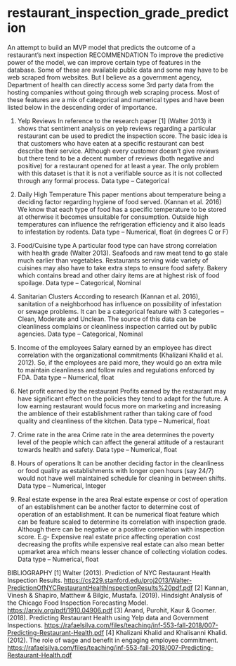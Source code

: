 # restaurant_inspection_grade_prediction
An attempt to build an MVP model that predicts the outcome of a restaurant’s next inspection
RECOMMENDATION
To improve the predictive power of the model, we can improve certain type of features in the database. Some of these are available public data and some may have to be web scraped from websites. But I believe as a government agency, Department of health can directly access some 3rd party data from the hosting companies without going through web scraping process. Most of these features are a mix of categorical and numerical types and have been listed below in the descending order of importance.
1.	Yelp Reviews
In reference to the research paper [1] (Walter 2013) it shows that sentiment analysis on yelp reviews regarding a particular restaurant can be used to predict the inspection score. The basic idea is that customers who have eaten at a specific restaurant can best describe their service. Although every customer doesn’t give reviews but there tend to be a decent number of reviews (both negative and positive) for a restaurant opened for at least a year. The only problem with this dataset is that it is not a verifiable source as it is not collected through any formal process. Data type – Categorical

2.	Daily High Temperature
This paper mentions about temperature being a deciding factor regarding hygiene of food served. (Kannan et al. 2016) We know that each type of food has a specific temperature to be stored at otherwise it becomes unsuitable for consumption. Outside high temperatures can influence the refrigeration efficiency and it also leads to infestation by rodents. Data type – Numerical, float (in degrees C or F)

3.	Food/Cuisine type
A particular food type can have strong correlation with health grade (Walter 2013). Seafoods and raw meat tend to go stale much earlier than vegetables. Restaurants serving wide variety of cuisines may also have to take extra steps to ensure food safety. Bakery which contains bread and other dairy items are at highest risk of food spoilage. Data type – Categorical, Nominal

4.	Sanitarian Clusters
According to research (Kannan et al. 2016), sanitation of a neighborhood has influence on possibility of infestation or sewage problems. It can be a categorical feature with 3 categories – Clean, Moderate and Unclean. The source of this data can be cleanliness complains or cleanliness inspection carried out by public agencies. Data type – Categorical, Nominal

5.	Income of the employees
Salary earned by an employee has direct correlation with the organizational commitments (Khalizani Khalid et al. 2012). So, if the employees are paid more, they would go an extra mile to maintain cleanliness and follow rules and regulations enforced by FDA. Data type – Numerical, float

6.	Net profit earned by the restaurant
Profits earned by the restaurant may have significant effect on the policies they tend to adapt for the future. A low earning restaurant would focus more on marketing and increasing the ambience of their establishment rather than taking care of food quality and cleanliness of the kitchen. Data type – Numerical, float

7.	Crime rate in the area
Crime rate in the area determines the poverty level of the people which can affect the general attitude of a restaurant towards health and safety. Data type – Numerical, float

8.	Hours of operations
It can be another deciding factor in the cleanliness or food quality as establishments with longer open hours (say 24/7) would not have well maintained schedule for cleaning in between shifts. Data type – Numerical, Integer

9.	Real estate expense in the area
Real estate expense or cost of operation of an establishment can be another factor to determine cost of operation of an establishment. It can be numerical float feature which can be feature scaled to determine its correlation with inspection grade. Although there can be negative or a positive correlation with inspection score. E.g- Expensive real estate price affecting operation cost decreasing the profits while expensive real estate can also mean better upmarket area which means lesser chance of collecting violation codes. Data type – Numerical, float


BIBLIOGRAPHY
[1] Walter (2013). Prediction of NYC Restaurant Health Inspection Results. https://cs229.stanford.edu/proj2013/Walter-PredictionOfNYCRestaurantHealthInspectionResults%20pdf.pdf 
[2] Kannan, Vinesh & Shapiro, Matthew & Bilgic, Mustafa. (2019). Hindsight Analysis of the Chicago Food Inspection Forecasting Model. https://arxiv.org/pdf/1910.04906.pdf
[3] Anand, Purohit, Kaur & Goomer. (2018). Predicting Restaurant Health using Yelp data and Government Inspections. https://rafaelsilva.com/files/teaching/inf-553-fall-2018/007-Predicting-Restaurant-Health.pdf
[4] Khalizani Khalid and Khalisanni Khalid. (2012). The role of wage and benefit in engaging employee commitment. https://rafaelsilva.com/files/teaching/inf-553-fall-2018/007-Predicting-Restaurant-Health.pdf

